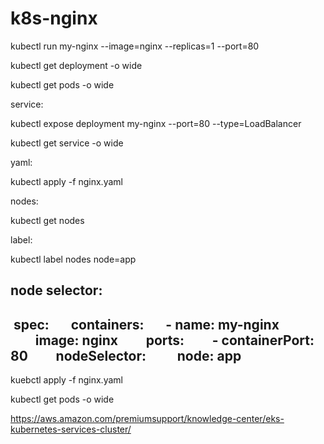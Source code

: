 # k8s-nginx


kubectl run my-nginx --image=nginx --replicas=1 --port=80

kubectl get deployment -o wide

kubectl get pods -o wide



service:


 kubectl expose deployment my-nginx --port=80 --type=LoadBalancer
 
 
 
 
 kubectl get service -o wide
 


yaml:

    
   kubectl apply -f nginx.yaml
   
   
   
   
 nodes:
 
  kubectl get nodes
  
  label:
  
  kubectl label nodes <node name> node=app
 
 
 
 node selector:
---------
 spec:
      containers:
      - name: my-nginx
        image: nginx
        ports:
        - containerPort: 80
        nodeSelector:
         node: app
----



kuebctl apply -f nginx.yaml



kubectl get pods -o wide

https://aws.amazon.com/premiumsupport/knowledge-center/eks-kubernetes-services-cluster/

